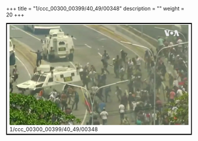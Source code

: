 +++
title = "1/ccc_00300_00399/40_49/00348"
description = ""
weight = 20
+++

<table style="border:2px solid black;max-width:800px;max-height:800px;" 
><tr><td>
<img class="center-fit-jpg"
src="/jpg_/aaa_20190430_NxaOmWaI8sI_00347.jpg">
1/ccc_00300_00399/40_49/00348
</img></td></tr></table>
